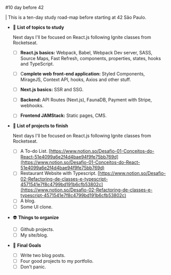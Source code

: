 #10 day before 42 

| This is a ten-day study road-map before starting at 42 São Paulo. 

- 👾 **List of topics to study**

    Next days I'll be focused on React.js following Ignite classes from Rocketseat.

    - [ ]  **React.js basics:** Webpack, Babel, Webpack Dev server, SASS, Source Maps, Fast Refresh, components, properties, states, hooks and TypeScript.
    - [ ]  C**omplete web front-end application:** Styled Components, MirageJS, Context API, hooks, Axios and other stuff.
    - [ ]  **Next.js basics:** SSR and SSG.
    - [ ]  **Backend:** API Routes (Next.js), FaunaDB, Payment with Stripe, webhooks.
    - [ ]  **Frontend JAMStack:** Static pages, CMS.

     

- **🤖 List of projects to finish**

    Next days I'll be focused on React.js following Ignite classes from Rocketseat.

    - [ ]  A To-do List. [https://www.notion.so/Desafio-01-Conceitos-do-React-51e4099a6e2f4d4bae94f9fe75bb769d](https://www.notion.so/Desafio-01-Conceitos-do-React-51e4099a6e2f4d4bae94f9fe75bb769d)
    - [ ]  Restaurant Website with Typescript. [https://www.notion.so/Desafio-02-Refactoring-de-classes-e-typescript-4571541e7f8c4799bd191b6cfb53802c](https://www.notion.so/Desafio-02-Refactoring-de-classes-e-typescript-4571541e7f8c4799bd191b6cfb53802c)
    - [ ]  A blog.
    - [ ]  Some UI clone.

- 👽 **Things to organize**
    - [ ]  Github projects.
    - [ ]  My site/blog.

- 🤡 **Final Goals**
    - [ ]  Write two blog posts.
    - [ ]  Four good projects to my portfolio.
    - [ ]  Don't panic.
